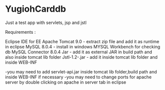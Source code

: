 # YugiohCarddb
Just a test app with servlets, jsp and jstl

Requirements : 

Eclipse IDE for EE
Apache Tomcat 9.0 - extract zip file and add it as runtime in eclipse
MySQL 8.0.4 - install in windows
MYSQL Workbench for checking db
MySQL Connector 8.0.4 Jar - add it as external JAR in build path and also inside tomcat lib folder
Jstl-1.2-.jar - add it inside tomcat lib folder and inside WEB-INF

-you may need to add servlet-api.jar inside tomcat lib folder,build path and inside WEB-INF if necessary
-you may need to change ports for apache server by double clicking on apache in server tab in eclipse
